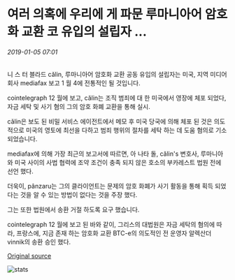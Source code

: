 # 여러 의혹에 우리에 게 파문 루마니아어 암호화 교환 코 유입의 설립자 ...

###### 2019-01-05 07:01

니 스 터 블라드 călin, 루마니아어 암호화 교환 공동 유입의 설립자는 미국, 지역 미디어 회사 mediafax 보고 1 월 4에 전통적인 될 것입니다.

cointelegraph 12 월에 보고, călin는 조직 범죄에 대 한 미국에서 영장에 체포 되었다, 자금 세탁 및 사기 혐의 그의 암호 화폐 교환을 통해 실시.

călin은 보도 된 비밀 서비스 에이전트에서 메모 후 미국 당국에 의해 체포 된 것은 의도적으로 미국의 영토에 최선을 다하고 범죄 행위의 절차를 세탁 하는 데 도움 혐의로 기소 되었습니다.

mediafax에 의해 가장 최근의 보고서에 따르면, 아 나타 돌, călin's 변호사, 루마니아와 미국 사이의 사법 협력에 조약 조건이 충족 되지 않은 호소의 부카레스트 법원 전에 선언 했다.

더욱이, pânzaru는 그의 클라이언트는 문제의 암호 화폐가 사기 활동을 통해 획득 되었다는 것을 알 수 있는 방법이 없다는 것을 주장 했다.

그는 또한 법원에서 송환 거절 하도록 요구 했습니다.

cointelegraph 12 월에 보고 된 바와 같이, 그리스의 대법원은 자금 세탁의 혐의에 따라, 프랑스에, 지금 존재 하는 암호화 교환 BTC-e의 의도적인 전 운영자 알렉산더 vinnik의 송환 승인 했다.

[Original source](https://cointelegraph.com/news/founder-of-romanian-crypto-exchange-coinflux-to-be-extradited-to-us-on-multiple-allegations)

![stats](https://c.statcounter.com/11760860/0/a89fa40b/1/ "stats")